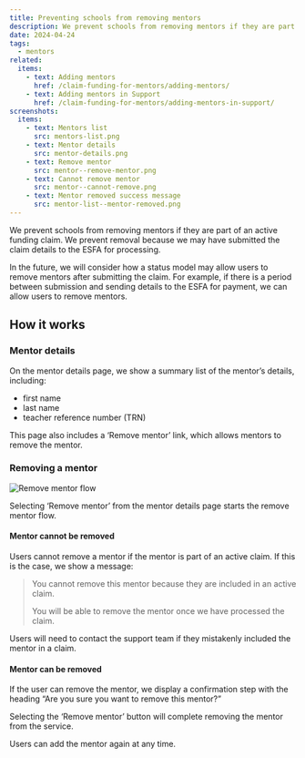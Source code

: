 ```yaml
---
title: Preventing schools from removing mentors
description: We prevent schools from removing mentors if they are part of an active funding claim
date: 2024-04-24
tags:
  - mentors
related:
  items:
    - text: Adding mentors
      href: /claim-funding-for-mentors/adding-mentors/
    - text: Adding mentors in Support
      href: /claim-funding-for-mentors/adding-mentors-in-support/
screenshots:
  items:
    - text: Mentors list
      src: mentors-list.png
    - text: Mentor details
      src: mentor-details.png
    - text: Remove mentor
      src: mentor--remove-mentor.png
    - text: Cannot remove mentor
      src: mentor--cannot-remove.png
    - text: Mentor removed success message
      src: mentor-list--mentor-removed.png
---
```


We prevent schools from removing mentors if they are part of an active funding claim. We prevent removal because we may have submitted the claim details to the ESFA for processing.

In the future, we will consider how a status model may allow users to remove mentors after submitting the claim. For example, if there is a period between submission and sending details to the ESFA for payment, we can allow users to remove mentors.

## How it works

### Mentor details

On the mentor details page, we show a summary list of the mentor’s details, including:

- first name
- last name
- teacher reference number (TRN)

This page also includes a ‘Remove mentor’ link, which allows mentors to remove the mentor.

### Removing a mentor

![Remove mentor flow](remove-mentor--flow.png)

Selecting ‘Remove mentor’ from the mentor details page starts the remove mentor flow.

#### Mentor cannot be removed

Users cannot remove a mentor if the mentor is part of an active claim. If this is the case, we show a message:

> You cannot remove this mentor because they are included in an active claim.
>
> You will be able to remove the mentor once we have processed the claim.

Users will need to contact the support team if they mistakenly included the mentor in a claim.

#### Mentor can be removed

If the user can remove the mentor, we display a confirmation step with the heading “Are you sure you want to remove this mentor?”

Selecting the ‘Remove mentor’ button will complete removing the mentor from the service.

Users can add the mentor again at any time.
